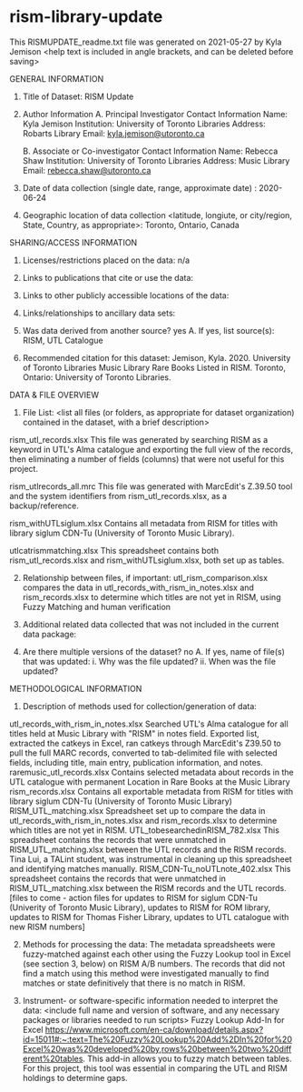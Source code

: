 # rism-library-update
This RISMUPDATE_readme.txt file was generated on 2021-05-27 by Kyla Jemison
<help text is included in angle brackets, and can be deleted before saving>


GENERAL INFORMATION

1. Title of Dataset: RISM Update

2. Author Information
	A. Principal Investigator Contact Information
		Name: Kyla Jemison
		Institution: University of Toronto Libraries
		Address: Robarts Library
		Email: kyla.jemison@utoronto.ca

	B. Associate or Co-investigator Contact Information
		Name: Rebecca Shaw
		Institution: University of Toronto Libraries
		Address: Music Library
		Email: rebecca.shaw@utoronto.ca


3. Date of data collection (single date, range, approximate date) <suggested format YYYY-MM-DD>: 2020-06-24

4. Geographic location of data collection <latitude, longiute, or city/region, State, Country, as appropriate>: Toronto, Ontario, Canada


SHARING/ACCESS INFORMATION

1. Licenses/restrictions placed on the data: n/a

2. Links to publications that cite or use the data: 

3. Links to other publicly accessible locations of the data: 

4. Links/relationships to ancillary data sets: 

5. Was data derived from another source? yes
	A. If yes, list source(s): RISM, UTL Catalogue

6. Recommended citation for this dataset: Jemison, Kyla. 2020. University of Toronto Libraries Music Library Rare Books Listed in RISM. Toronto, Ontario: University of Toronto Libraries.


DATA & FILE OVERVIEW

1. File List: 
<list all files (or folders, as appropriate for dataset organization) contained in the dataset, with a brief description>

rism_utl_records.xlsx
	This file was generated by searching RISM as a keyword in UTL's Alma catalogue and exporting the full view of the records, then eliminating a number of fields (columns) that were not useful for this project.
  
rism_utlrecords_all.mrc
  This file was generated with MarcEdit's Z.39.50 tool and the system identifiers from rism_utl_records.xlsx, as a backup/reference.
  
rism_withUTLsiglum.xlsx
	Contains all metadata from RISM for titles with library siglum CDN-Tu (University of Toronto Music Library).

 utlcatrismmatching.xlsx
	This spreadsheet contains both rism_utl_records.xlsx and rism_withUTLsiglum.xlsx, both set up as tables.

2. Relationship between files, if important: 
utl_rism_comparison.xlsx compares the data in utl_records_with_rism_in_notes.xlsx and rism_records.xlsx to determine which titles are not yet in RISM, using Fuzzy Matching and human verification

3. Additional related data collected that was not included in the current data package: 

4. Are there multiple versions of the dataset? no
	A. If yes, name of file(s) that was updated: 
		i. Why was the file updated? 
		ii. When was the file updated? 


METHODOLOGICAL INFORMATION

1. Description of methods used for collection/generation of data: 
<Include links or references to publications or other documentation containing experimental design or protocols used in data collection>
  
utl_records_with_rism_in_notes.xlsx
	Searched UTL's Alma catalogue for all titles held at Music Library with "RISM" in notes field. Exported list, extracted the catkeys in Excel, ran catkeys through MarcEdit's Z39.50 to pull the full MARC records, converted to tab-delimited file with selected fields, including title, main entry, publication information, and notes.
raremusic_utl_records.xlsx
	Contains selected metadata about records in the UTL catalogue with permanent Location in Rare Books at the Music Library
rism_records.xlsx
	Contains all exportable metadata from RISM for titles with library siglum CDN-Tu (University of Toronto Music Library)
RISM_UTL_matching.xlsx
	Spreadsheet set up to compare the data in utl_records_with_rism_in_notes.xlsx and rism_records.xlsx to determine which titles are not yet in RISM.
UTL_tobesearchedinRISM_782.xlsx
  This spreadsheet contains the records that were unmatched in RISM_UTL_matching.xlsx between the UTL records and the RISM records. Tina Lui, a TALint student, was instrumental in cleaning up this spreadsheet and identifying matches manually.
RISM_CDN-Tu_noUTLnote_402.xlsx
  This spreadsheet contains the records that were unmatched in RISM_UTL_matching.xlsx between the RISM records and the UTL records.
[files to come - action files for updates to RISM for siglum CDN-Tu (Univerity of Toronto Music Library), updates to RISM for ROM library, updates to RISM for Thomas Fisher Library, updates to UTL catalogue with new RISM numbers]
  
2. Methods for processing the data: 
The metadata spreadsheets were fuzzy-matched against each other using the Fuzzy Lookup tool in Excel (see section 3, below) on RISM A/B numbers.
The records that did not find a match using this method were investigated manually to find matches or state definitively that there is no match in RISM.

3. Instrument- or software-specific information needed to interpret the data: 
<include full name and version of software, and any necessary packages or libraries needed to run scripts>
Fuzzy Lookup Add-In for Excel
  https://www.microsoft.com/en-ca/download/details.aspx?id=15011#:~:text=The%20Fuzzy%20Lookup%20Add%2DIn%20for%20Excel%20was%20developed%20by,rows%20between%20two%20different%20tables.
  This add-in allows you to fuzzy match between tables. For this project, this tool was essential in comparing the UTL and RISM holdings to determine gaps.
